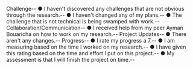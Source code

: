 Challenge--
● I haven't discovered any challenges that are not obvious through the research.--
● I haven't changed any of my plans.--
● The challenge that is not technical is being swamped with work.--
Collaboration/Communication--
● I received help from my peer Ayman Bouaricha on how to work on my research.--
Project Updates--
● There aren't any changes.--
Progress--
● I rate my progress a 7.--
● I am measuring based on the time I worked on my research.--
● I have given this rating based on the time and effort I put on this project.--
● My assessment is that I will finish the project on time.--

